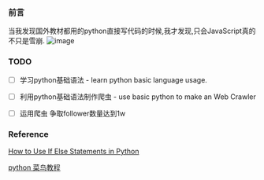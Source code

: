 ### 前言
当我发现国外教材都用的python直接写代码的时候,我才发现,只会JavaScript真的不只是雪崩.
![image](https://static.pipk.top/api/public/images/6907333849590849.png)

### TODO
- [ ] 学习python基础语法 - learn python basic language usage.

- [ ] 利用python基础语法制作爬虫 - use basic python to make an Web Crawler

- [ ] 运用爬虫  争取follower数量达到1w

### Reference
[How to Use If Else Statements in Python](https://www.youtube.com/watch?v=AWek49wXGzI)


[python 菜鸟教程](http://www.runoob.com/python/python-continue-statement.html)
